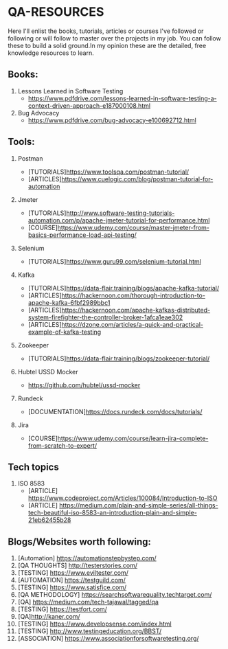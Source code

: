 # QA-RESOURCES

Here I'll enlist the books, tutorials, articles or courses I've followed or following or will follow to master over the projects in my job. You can follow these to build a solid ground.In my opinion these are the detailed, free knowledge resources to learn.

## Books:

1. Lessons Learned in Software Testing
	- https://www.pdfdrive.com/lessons-learned-in-software-testing-a-context-driven-approach-e187000108.html
2. Bug Advocacy
	- https://www.pdfdrive.com/bug-advocacy-e100692712.html
	
## Tools:

1. Postman
	- [TUTORIALS]https://www.toolsqa.com/postman-tutorial/
	- [ARTICLES]https://www.cuelogic.com/blog/postman-tutorial-for-automation
2. Jmeter
	- [TUTORIALS]http://www.software-testing-tutorials-automation.com/p/apache-jmeter-tutorial-for-performance.html
	- [COURSE]https://www.udemy.com/course/master-jmeter-from-basics-performance-load-api-testing/
3. Selenium
	- [TUTORIALS]https://www.guru99.com/selenium-tutorial.html
4. Kafka
	- [TUTORIALS]https://data-flair.training/blogs/apache-kafka-tutorial/
	- [ARTICLES]https://hackernoon.com/thorough-introduction-to-apache-kafka-6fbf2989bbc1
	- [ARTICLES]https://hackernoon.com/apache-kafkas-distributed-system-firefighter-the-controller-broker-1afca1eae302
	- [ARTICLES]https://dzone.com/articles/a-quick-and-practical-example-of-kafka-testing
5. Zookeeper
	- [TUTORIALS]https://data-flair.training/blogs/zookeeper-tutorial/
6. Hubtel USSD Mocker
	- https://github.com/hubtel/ussd-mocker
		
7. Rundeck
	- [DOCUMENTATION]https://docs.rundeck.com/docs/tutorials/
		
8. Jira
	- [COURSE]https://www.udemy.com/course/learn-jira-complete-from-scratch-to-expert/
		
## Tech topics
01. ISO 8583
	- [ARTICLE] https://www.codeproject.com/Articles/100084/Introduction-to-ISO
	- [ARTICLE] https://medium.com/plain-and-simple-series/all-things-tech-beautiful-iso-8583-an-introduction-plain-and-simple-21eb62455b28
		
## Blogs/Websites worth following:
01. [Automation] https://automationstepbystep.com/
02. [QA THOUGHTS] http://testerstories.com/
03. [TESTING] https://www.eviltester.com/
04. [AUTOMATION] https://testguild.com/
05. [TESTING] https://www.satisfice.com/
06. [QA METHODOLOGY] https://searchsoftwarequality.techtarget.com/
07. [QA] https://medium.com/tech-tajawal/tagged/qa
08. [TESTING] https://testfort.com/
09. [QA]http://kaner.com/
10. [TESTING] https://www.developsense.com/index.html
11. [TESTING] http://www.testingeducation.org/BBST/
12. [ASSOCIATION] https://www.associationforsoftwaretesting.org/

